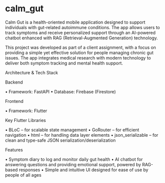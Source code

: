 # calm_gut

Calm Gut is a health-oriented mobile application designed to support individuals with gut-related autoimmune conditions. The app allows users to track symptoms and receive personalized support through an AI-powered chatbot enhanced with RAG (Retrieval-Augmented Generation) technology.

This project was developed as part of a client assignment, with a focus on providing a simple yet effective solution for people managing chronic gut issues. The app integrates medical research with modern technology to deliver both symptom tracking and mental health support.

Architecture & Tech Stack

Backend

 • Framework: FastAPI
 • Database: Firebase (Firestore)

Frontend

 • Framework: Flutter

Key Flutter Libraries

 • BLoC – for scalable state management
 • GoRouter – for efficient navigation
 • html – for handling data layer elements
 • json_serializable – for clean and type-safe JSON serialization/deserialization

Features

 • Symptom diary to log and monitor daily gut health
 • AI chatbot for answering questions and providing emotional support, powered by RAG-based responses
 • Simple and intuitive UI designed for ease of use by people of all ages


